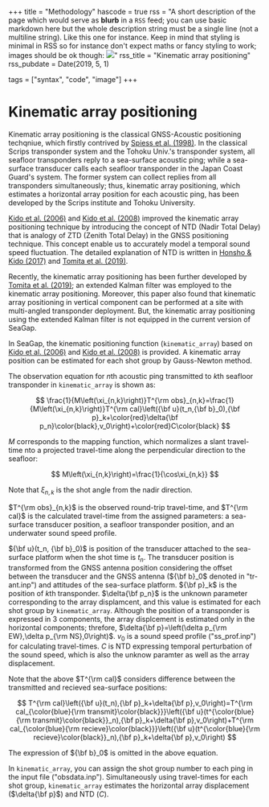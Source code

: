 +++
title = "Methodology"
hascode = true
rss = "A short description of the page which would serve as **blurb** in a `RSS` feed; you can use basic markdown here but the whole description string must be a single line (not a multiline string). Like this one for instance. Keep in mind that styling is minimal in RSS so for instance don't expect maths or fancy styling to work; images should be ok though: ![](https://upload.wikimedia.org/wikipedia/en/b/b0/Rick_and_Morty_characters.jpg)"
rss_title = "Kinematic array positioning"
rss_pubdate = Date(2019, 5, 1)

tags = ["syntax", "code", "image"]
+++

# Kinematic array positioning

Kinematic array positioning is the classical GNSS-Acoustic positioning techqniue, which firstly contrived by [Spiess et al. (1998)](https://www.sciencedirect.com/science/article/abs/pii/S0031920198000892).
In the classical Scrips transponder system and the Tohoku Univ.'s transponder system, all seafloor transponders reply to a sea-surface acoustic ping; while a sea-surface transducer calls each seafloor transponder in the Japan Coast Guard's system.
The former system can collect replies from all transponders simultaneously; thus, kinematic array positioning, which estimates a horizontal array position for each acoustic ping, has been developed by the Scrips institute and Tohoku University.

[Kido et al. (2006)](https://earth-planets-space.springeropen.com/articles/10.1186/BF03351996) and [Kido et al. (2008)](https://earth-planets-space.springeropen.com/articles/10.1186/BF03352785) improved the kinematic array positioning technique by introducing the concept of NTD (Nadir Total Delay) that is analogy of ZTD (Zenith Total Delay) in the GNSS positioning technique.
This concept enable us to accurately model a temporal sound speed fluctuation.
The detailed explanation of NTD is written in [Honsho & Kido (2017)](https://agupubs.onlinelibrary.wiley.com/doi/full/10.1002/2017JB014733) and [Tomita et al. (2019)](https://earth-planets-space.springeropen.com/articles/10.1186/s40623-019-1082-y).

Recently, the kinematic array positioning has been further developed by [Tomita et al. (2019)](https://earth-planets-space.springeropen.com/articles/10.1186/s40623-019-1082-y); an extended Kalman filter was employed to the kinematic array positioning.
Moreover, this paper also found that kinematic array positioning in vertical component can be performed at a site with multi-angled transponder deployment.
But, the kinematic array positioning using the extended Kalman filter is not equipped in the current version of SeaGap.

In SeaGap, the kinematic positioning function (`kinematic_array`) based on [Kido et al. (2006)](https://earth-planets-space.springeropen.com/articles/10.1186/BF03351996) and [Kido et al. (2008)](https://earth-planets-space.springeropen.com/articles/10.1186/BF03352785) is provided.
A kinematic array position can be estimated for each shot group by Gauss-Newton method.

The observation equation for $n$th acoustic ping transmitted to $k$th seafloor transponder in `kinematic_array` is shown as:

$$ \frac{1}{M\left(\xi_{n,k}\right)}T^{\rm obs}_{n,k}=\frac{1}{M\left(\xi_{n,k}\right)}T^{\rm cal}\left({\bf u}(t_n,{\bf b}_0),{\bf p}_k+\color{red}\delta{\bf p_n}\color{black},v_0\right)+\color{red}C\color{black} $$

$M$ corresponds to the mapping function, which normalizes a slant travel-time nto a projected travel-time along the perpendicular direction to the seafloor:

$$ M\left(\xi_{n,k}\right)=\frac{1}{\cos\xi_{n,k}} $$

Note that $\xi_{n,k}$ is the shot angle from the nadir direction. 

$T^{\rm obs}_{n,k}$ is the observed round-trip travel-time, and $T^{\rm cal}$ is the calculated travel-time from the assigned parameters: a sea-surface transducer position, a seafloor transponder position, and an underwater sound speed profile.

${\bf u}(t_n, {\bf b}_0)$ is position of the transducer attached to the sea-surface platform when the shot time is $t_n$.
The transducer position is transformed from the GNSS antenna position considering the offset between the transducer and the GNSS antenna (${\bf b}_0$ denoted in "tr-ant.inp") and attitudes of the sea-surface platform.
${\bf p}_k$ is the position of $k$th transponder.
$\delta{\bf p_n}$ is the unknown parameter corresponding to the array displamcent, and this value is estimated for each shot group by `kinematic_array`.
Although the position of a transponder is expressed in 3 components, the array displcement is estimated only in the horizontal components; threfore, $\delta{\bf p}=\left(\delta p_{\rm EW},\delta p_{\rm NS},0\right)$.
$v_0$ is a sound speed profile ("ss\_prof.inp") for calculating travel-times.
$C$ is NTD expressing temporal perturbation of the sound speed, which is also the unknow paramter as well as the array displacement.

Note that the above $T^{\rm cal}$ considers difference between the transmitted and recieved sea-surface positions:

$$ T^{\rm cal}\left({\bf u}(t_n),{\bf p}_k+\delta{\bf p},v_0\right)=T^{\rm cal_{\color{blue}{\rm transmit}\color{black}}}\left({\bf u}(t^{\color{blue}{\rm transmit}\color{black}}_n),{\bf p}_k+\delta{\bf p},v_0\right)+T^{\rm cal_{\color{blue}{\rm recieve}\color{black}}}\left({\bf u}(t^{\color{blue}{\rm recieve}\color{black}}_n),{\bf p}_k+\delta{\bf p},v_0\right) $$

The expression of ${\bf b}_0$ is omitted in the above equation.

In `kinematic_array`, you can assign the shot group number to each ping in the input file ("obsdata.inp").
Simultaneously using travel-times for each shot group, `kinematic_array` estimates the horizontal array displacement ($\delta{\bf p}$) and NTD ($C$).

